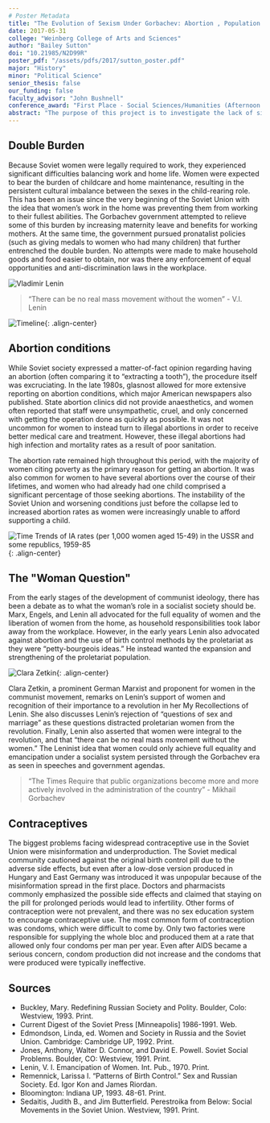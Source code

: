 ```yaml
---
# Poster Metadata
title: "The Evolution of Sexism Under Gorbachev: Abortion , Population Growth, and Societal Expectations Under Perestroika"
date: 2017-05-31
college: "Weinberg College of Arts and Sciences"
author: "Bailey Sutton"
doi: "10.21985/N2D99R"
poster_pdf: "/assets/pdfs/2017/sutton_poster.pdf"
major: "History"
minor: "Political Science"
senior_thesis: false
our_funding: false
faculty_advisor: "John Bushnell"
conference_award: "First Place - Social Sciences/Humanities (Afternoon Session)"
abstract: "The purpose of this project is to investigate the lack of significant reform regarding women’s issues during the perestroika period. Part one establishes the foundational ideology by analyzing Marxist and Leninist ideas on women and comparing them to official Soviet doctrine as established by government officials and leading scholars. Also in this section is an overview of feminist theory in regards to both social policy and communism. These form the set of beliefs regarding the role of women in a socialist society upon which this project frames the investigation of several cases. The main examples for analysis are the practice of abortion as the primary birth control method and the government’s emphasis on population growth. Both cases incorporate society and the government as influencing factors for the creation of a gendered and patriarchal society while also representing areas of systematic sexism. Current literature has examined these cases independently from each other, however little research has been done analyzing them in tandem along with sexism, communist ideology, and perestroika. Therefore, this projects seeks to investigate the stagnation of reforms in the area of women’s issues under Gorbachev despite the potential for significant strides early in the perestroika period."
---
```

## Double Burden

Because Soviet women were legally required to work, they experienced significant difficulties balancing work and home life. Women were expected to bear the burden of childcare and home maintenance, resulting in the persistent cultural imbalance between the sexes in the child-rearing role. This has been an issue since the very beginning of the Soviet Union with the idea that women’s work in the home was preventing them from working to their fullest abilities. The Gorbachev government attempted to relieve some of this burden by increasing maternity leave and benefits for working mothers. At the same time, the government pursued pronatalist policies (such as giving medals to women who had many children) that further entrenched the double burden. No attempts were made to make household goods and food easier to obtain, nor was there any enforcement of equal opportunities and anti-discrimination laws in the workplace.

![Vladimir Lenin](/assets/images/2017/evolution-of-sexism-3.png)
>“There can be no real mass movement without the women” - V.I. Lenin

![Timeline](/assets/images/2017/evolution-of-sexism-1.png){: .align-center}

## Abortion conditions

While Soviet society expressed a matter-of-fact opinion regarding having an abortion (often comparing it to “extracting a tooth”), the procedure itself was excruciating. In the late 1980s, glasnost allowed for more extensive reporting on abortion conditions, which major American newspapers also published. State abortion clinics did not provide anaesthetics, and women often reported that staff were unsympathetic, cruel, and only concerned with getting the operation done as quickly as possible. It was not uncommon for women to instead turn to illegal abortions in order to receive better medical care and treatment. However, these illegal abortions had high infection and mortality rates as a result of poor sanitation.

The abortion rate remained high throughout this period, with the majority of women citing poverty as the primary reason for getting an abortion. It was also common for women to have several abortions over the course of their lifetimes, and women who had already had one child comprised a significant percentage of those seeking abortions. The instability of the Soviet
Union and worsening conditions just before the collapse led to increased abortion rates as women were increasingly unable to afford supporting a child.

![Time Trends of IA rates (per 1,000 women aged 15-49) in the USSR and some republics, 1959-85](/assets/images/2017/evolution-of-sexism-2.png){: .align-center}

## The "Woman Question"

From the early stages of the development of communist ideology, there has been a debate as to what the woman’s role in a socialist society should be. Marx, Engels, and Lenin all advocated for the full equality of women and the liberation of women from the home, as household responsibilities took labor away from the workplace. However, in the early years Lenin also advocated against abortion and the use of birth control methods by the proletariat as they were “petty-bourgeois ideas.” He instead wanted the expansion and strengthening of the proletariat population.

![Clara Zetkin](/assets/images/2017/evolution-of-sexism-4.png){: .align-center}

Clara Zetkin, a prominent German Marxist and proponent for women in the communist movement, remarks on Lenin’s support of women and recognition of their importance to a revolution in her My Recollections of Lenin. She also discusses Lenin’s rejection of “questions of sex and marriage” as these questions distracted proletarian women from the revolution. Finally, Lenin also asserted that women were integral to the revolution, and that “there can be no real mass movement without the women.” The Leninist idea that women could only achieve full equality and emancipation under a socialist system persisted through the Gorbachev era as seen in speeches and government agendas.

> “The Times Require that public organizations become more and more actively involved in the administration of the country” - Mikhail Gorbachev

## Contraceptives

The biggest problems facing widespread contraceptive use in the Soviet Union were misinformation and underproduction. The Soviet medical community cautioned against the original birth control pill due to the adverse side effects, but even after a low-dose version produced in Hungary and East Germany was introduced it was unpopular because of the misinformation spread in the first place. Doctors and pharmacists commonly emphasized the possible side effects and claimed that staying on the pill for prolonged periods would lead to infertility.
Other forms of contraception were not prevalent, and there was no sex education system to encourage contraceptive use. The most common form of contraception was condoms, which were difficult to come by. Only two factories were responsible for supplying the whole bloc and produced them at a rate that allowed only four condoms per man per year. Even after AIDS became a serious concern, condom production did not increase and the condoms that were produced were typically ineffective.

## Sources
- Buckley, Mary. Redefining Russian Society and Polity. Boulder, Colo: Westview, 1993. Print.
- Current Digest of the Soviet Press [Minneapolis] 1986-1991. Web.
- Edmondson, Linda, ed. Women and Society in Russia and the Soviet Union. Cambridge: Cambridge UP, 1992. Print.
- Jones, Anthony, Walter D. Connor, and David E. Powell. Soviet Social Problems. Boulder, CO: Westview, 1991. Print.
- Lenin, V. I. Emancipation of Women. Int. Pub., 1970. Print.
- Remennick, Larissa I. “Patterns of Birth Control.” Sex and Russian Society. Ed. Igor Kon and James Riordan.
- Bloomington: Indiana UP, 1993. 48-61. Print.
- Sedaitis, Judith B., and Jim Butterfield. Perestroika from Below: Social Movements in the Soviet Union. Westview, 1991. Print.
